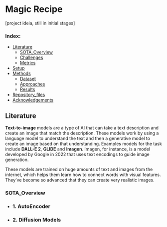 # Magic Recipe
[project ideia, still in initial stages]

<!-- Walt Disney used to say, 'If you can dream it, you can do it!'
I suggest a slight change to this famous quote: 'If you can describe it, we can do it!😜' 

This repository aims to experiment with SOTA methods for tex-to-img task. This journey is also a great way to develop skills in popular platforms and tools such as Hugging Face, OpenCV, Diffusers, PyTorch, Prompt Engineering, NLP.
<p align="center">
  <img src="https://github.com/user-attachments/assets/abf2b2c1-48d3-4c6d-b3c1-643dc3e45116" alt="Dalli" style="width:70%";>
  <br>
  <em></em>
</p>
-->
<!-- ![image](https://github.com/user-attachments/assets/abf2b2c1-48d3-4c6d-b3c1-643dc3e45116) -->

<!-- ver esta ideia ! https://www.youtube.com/watch?v=FMRi6pNAoag -->
 ### Index:
- [Literature](#Literature)
  - [SOTA_Overview](#SOTA_Overview)
  - [Challenges](#Challenges)
  - [Metrics](#Metrics)
- [Setup](#Setup)
- [Methods](#Methods)
  - [Dataset](#Dataset)
  - [Approaches](#Approaches)
  - [Results](#Results)
- [Repository_files](#Repository_files)
- [Acknowledgements](#Acknowledgements)

## Literature
**Text-to-image** models are a type of AI that can take a text description and create an image that match the description. These models work by using a language model to understand the text and then a generative model to create an image based on that understanding. Examples models for the task include **DALL-E 2**, **GLIDE** and **Imagen**. Imagen, for instance, is a model developed by Google in 2022 that uses text encodings to guide image generation.

These models are trained on huge amounts of text and images from the internet, which helps them learn how to connect words with visual features. They’ve become so advanced that they can create very realistic images.

### SOTA_Overview

- ### 1. AutoEncoder
- ### 2. Diffusion Models

<!-- Mehtods to implement
https://abdulkaderhelwan.medium.com/text-to-image-generation-model-with-cnn-ca904427d1e7
-->
<!--
repo img: https://aiimagegenerator.in/
https://huggingface.co/tasks/text-to-image
https://abdulkaderhelwan.medium.com/text-to-image-generation-model-with-cnn-ca904427d1e7
https://www.kaggle.com/code/stpeteishii/text-to-image-generation-by-stable-diffusion

# review
https://arxiv.org/pdf/2303.07909
https://www.bentoml.com/blog/a-guide-to-open-source-image-generation-models  (imp)
https://dominguezdaniel.medium.com/exploring-image-generative-ai-models-9359705b15d3
https://medium.com/@aisagescribe/generative-ai-for-image-generation-sota-common-methods-bea0a70c9b81
https://www.codementor.io/@kalpesh08/how-does-ai-turn-text-into-images-2amzolymx5
https://arxiv.org/pdf/2309.00810
https://arxiv.org/pdf/2303.07909
-->

